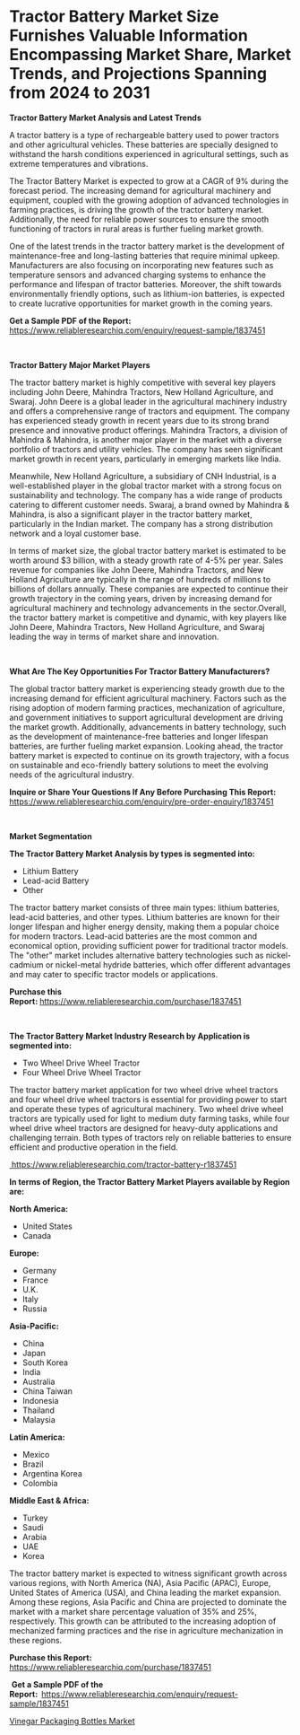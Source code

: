 <p><h1>Tractor Battery Market Size Furnishes Valuable Information Encompassing Market Share, Market Trends, and Projections Spanning from 2024 to 2031</h1></p><p><strong>Tractor Battery Market Analysis and Latest Trends</strong></p>
<p><p>A tractor battery is a type of rechargeable battery used to power tractors and other agricultural vehicles. These batteries are specially designed to withstand the harsh conditions experienced in agricultural settings, such as extreme temperatures and vibrations.</p><p>The Tractor Battery Market is expected to grow at a CAGR of 9% during the forecast period. The increasing demand for agricultural machinery and equipment, coupled with the growing adoption of advanced technologies in farming practices, is driving the growth of the tractor battery market. Additionally, the need for reliable power sources to ensure the smooth functioning of tractors in rural areas is further fueling market growth.</p><p>One of the latest trends in the tractor battery market is the development of maintenance-free and long-lasting batteries that require minimal upkeep. Manufacturers are also focusing on incorporating new features such as temperature sensors and advanced charging systems to enhance the performance and lifespan of tractor batteries. Moreover, the shift towards environmentally friendly options, such as lithium-ion batteries, is expected to create lucrative opportunities for market growth in the coming years.</p></p>
<p><strong>Get a Sample PDF of the Report:&nbsp;</strong> <a href="https://www.reliableresearchiq.com/enquiry/request-sample/1837451">https://www.reliableresearchiq.com/enquiry/request-sample/1837451</a></p>
<p>&nbsp;</p>
<p><strong>Tractor Battery Major Market Players</strong></p>
<p><p>The tractor battery market is highly competitive with several key players including John Deere, Mahindra Tractors, New Holland Agriculture, and Swaraj. John Deere is a global leader in the agricultural machinery industry and offers a comprehensive range of tractors and equipment. The company has experienced steady growth in recent years due to its strong brand presence and innovative product offerings. Mahindra Tractors, a division of Mahindra & Mahindra, is another major player in the market with a diverse portfolio of tractors and utility vehicles. The company has seen significant market growth in recent years, particularly in emerging markets like India.</p><p>Meanwhile, New Holland Agriculture, a subsidiary of CNH Industrial, is a well-established player in the global tractor market with a strong focus on sustainability and technology. The company has a wide range of products catering to different customer needs. Swaraj, a brand owned by Mahindra & Mahindra, is also a significant player in the tractor battery market, particularly in the Indian market. The company has a strong distribution network and a loyal customer base.</p><p>In terms of market size, the global tractor battery market is estimated to be worth around $3 billion, with a steady growth rate of 4-5% per year. Sales revenue for companies like John Deere, Mahindra Tractors, and New Holland Agriculture are typically in the range of hundreds of millions to billions of dollars annually. These companies are expected to continue their growth trajectory in the coming years, driven by increasing demand for agricultural machinery and technology advancements in the sector.Overall, the tractor battery market is competitive and dynamic, with key players like John Deere, Mahindra Tractors, New Holland Agriculture, and Swaraj leading the way in terms of market share and innovation.</p></p>
<p>&nbsp;</p>
<p><strong>What Are The Key Opportunities For Tractor Battery Manufacturers?</strong></p>
<p><p>The global tractor battery market is experiencing steady growth due to the increasing demand for efficient agricultural machinery. Factors such as the rising adoption of modern farming practices, mechanization of agriculture, and government initiatives to support agricultural development are driving the market growth. Additionally, advancements in battery technology, such as the development of maintenance-free batteries and longer lifespan batteries, are further fueling market expansion. Looking ahead, the tractor battery market is expected to continue on its growth trajectory, with a focus on sustainable and eco-friendly battery solutions to meet the evolving needs of the agricultural industry.</p></p>
<p><strong>Inquire or Share Your Questions If Any Before Purchasing This Report:</strong> <a href="https://www.reliableresearchiq.com/enquiry/pre-order-enquiry/1837451">https://www.reliableresearchiq.com/enquiry/pre-order-enquiry/1837451</a></p>
<p>&nbsp;</p>
<p><strong>Market Segmentation</strong></p>
<p><strong>The Tractor Battery Market Analysis by types is segmented into:</strong></p>
<p><ul><li>Lithium Battery</li><li>Lead-acid Battery</li><li>Other</li></ul></p>
<p><p>The tractor battery market consists of three main types: lithium batteries, lead-acid batteries, and other types. Lithium batteries are known for their longer lifespan and higher energy density, making them a popular choice for modern tractors. Lead-acid batteries are the most common and economical option, providing sufficient power for traditional tractor models. The "other" market includes alternative battery technologies such as nickel-cadmium or nickel-metal hydride batteries, which offer different advantages and may cater to specific tractor models or applications.</p></p>
<p><strong>Purchase this Report:&nbsp;</strong><a href="https://www.reliableresearchiq.com/purchase/1837451">https://www.reliableresearchiq.com/purchase/1837451</a></p>
<p>&nbsp;</p>
<p><strong>The Tractor Battery Market Industry Research by Application is segmented into:</strong></p>
<p><ul><li>Two Wheel Drive Wheel Tractor</li><li>Four Wheel Drive Wheel Tractor</li></ul></p>
<p><p>The tractor battery market application for two wheel drive wheel tractors and four wheel drive wheel tractors is essential for providing power to start and operate these types of agricultural machinery. Two wheel drive wheel tractors are typically used for light to medium duty farming tasks, while four wheel drive wheel tractors are designed for heavy-duty applications and challenging terrain. Both types of tractors rely on reliable batteries to ensure efficient and productive operation in the field.</p></p>
<p><a href="https://www.reliableresearchiq.com/tractor-battery-r1837451">&nbsp;https://www.reliableresearchiq.com/tractor-battery-r1837451</a></p>
<p><strong>In terms of Region, the Tractor Battery Market Players available by Region are:</strong></p>
<p>
    <p> <strong> North America: </strong>
        <ul>
            <li>United States</li>
            <li>Canada</li>
        </ul>
        </p> 
    <p> <strong> Europe: </strong>
        <ul>
            <li>Germany</li>
            <li>France</li>
            <li>U.K.</li>
            <li>Italy</li>
            <li>Russia</li>
        </ul>
        </p> 
    <p> <strong> Asia-Pacific: </strong>
        <ul>
            <li>China</li>
            <li>Japan</li>
            <li>South Korea</li>
            <li>India</li>
            <li>Australia</li>
            <li>China Taiwan</li>
            <li>Indonesia</li>
            <li>Thailand</li>
            <li>Malaysia</li>
        </ul>
        </p> 
    <p> <strong> Latin America: </strong>
        <ul>
            <li>Mexico</li>
            <li>Brazil</li>
            <li>Argentina Korea</li>
            <li>Colombia</li>
        </ul>
        </p> 
    <p> <strong> Middle East & Africa: </strong>
        <ul>
            <li>Turkey</li>
            <li>Saudi</li>
            <li>Arabia</li>
            <li>UAE</li>
            <li>Korea</li>
        </ul>
    </p>
    </p>
<p><p>The tractor battery market is expected to witness significant growth across various regions, with North America (NA), Asia Pacific (APAC), Europe, United States of America (USA), and China leading the market expansion. Among these regions, Asia Pacific and China are projected to dominate the market with a market share percentage valuation of 35% and 25%, respectively. This growth can be attributed to the increasing adoption of mechanized farming practices and the rise in agriculture mechanization in these regions.</p></p>
<p><strong>Purchase this Report: </strong><a href="https://www.reliableresearchiq.com/purchase/1837451">https://www.reliableresearchiq.com/purchase/1837451</a></p>
<p>&nbsp;<strong>Get a Sample PDF of the Report:&nbsp;&nbsp;</strong><a href="https://www.reliableresearchiq.com/enquiry/request-sample/1837451">https://www.reliableresearchiq.com/enquiry/request-sample/1837451</a></p>
<p><strong></strong></p>
<p><p><a href="https://www.linkedin.com/pulse/navigating-global-vinegar-packaging-bottles-market-landscape-to3xe">Vinegar Packaging Bottles Market</a></p></p>